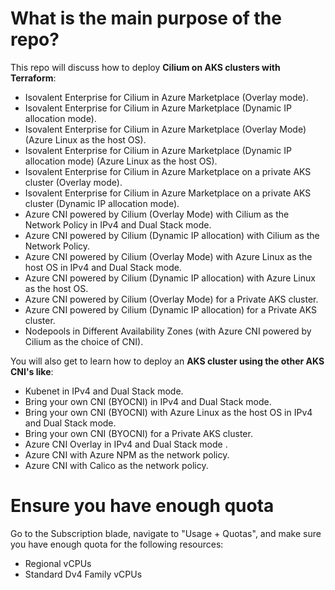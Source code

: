 # What is the main purpose of the repo?
This repo will discuss how to deploy **Cilium on AKS clusters with Terraform**:
* Isovalent Enterprise for Cilium in Azure Marketplace (Overlay mode).
* Isovalent Enterprise for Cilium in Azure Marketplace (Dynamic IP allocation mode).
* Isovalent Enterprise for Cilium in Azure Marketplace (Overlay Mode) (Azure Linux as the host OS).
* Isovalent Enterprise for Cilium in Azure Marketplace (Dynamic IP allocation mode) (Azure Linux as the host OS).
* Isovalent Enterprise for Cilium in Azure Marketplace on a private AKS cluster (Overlay mode).
* Isovalent Enterprise for Cilium in Azure Marketplace on a private AKS cluster (Dynamic IP allocation mode).
* Azure CNI powered by Cilium (Overlay Mode) with Cilium as the Network Policy in IPv4 and Dual Stack mode.
* Azure CNI powered by Cilium (Dynamic IP allocation) with Cilium as the Network Policy.
* Azure CNI powered by Cilium (Overlay Mode) with Azure Linux as the host OS in IPv4 and Dual Stack mode.
* Azure CNI powered by Cilium (Dynamic IP allocation) with Azure Linux as the host OS.
* Azure CNI powered by Cilium (Overlay Mode) for a Private AKS cluster.
* Azure CNI powered by Cilium (Dynamic IP allocation) for a Private AKS cluster.
* Nodepools in Different Availability Zones (with Azure CNI powered by Cilium as the choice of CNI).

You will also get to learn how to deploy an **AKS cluster using the other AKS CNI's like**:
* Kubenet in IPv4 and Dual Stack mode.
* Bring your own CNI (BYOCNI) in IPv4 and Dual Stack mode.
* Bring your own CNI (BYOCNI) with Azure Linux as the host OS in IPv4 and Dual Stack mode.
* Bring your own CNI (BYOCNI) for a Private AKS cluster.
* Azure CNI Overlay in IPv4 and Dual Stack mode .
* Azure CNI with Azure NPM as the network policy.
* Azure CNI with Calico as the network policy.

# Ensure you have enough quota
Go to the Subscription blade, navigate to "Usage + Quotas", and make sure you have enough quota for the following resources:

- Regional vCPUs
- Standard Dv4 Family vCPUs
